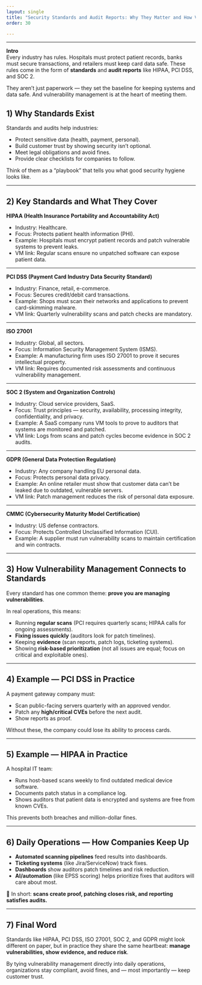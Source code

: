 ```yaml
---
layout: single
title: "Security Standards and Audit Reports: Why They Matter and How Vulnerability Management Helps"
order: 30

---
```

---

**Intro**  
Every industry has rules. Hospitals must protect patient records, banks must secure transactions, and retailers must keep card data safe. These rules come in the form of **standards** and **audit reports** like HIPAA, PCI DSS, and SOC 2.  

They aren’t just paperwork — they set the baseline for keeping systems and data safe. And vulnerability management is at the heart of meeting them.

<!--more-->

## 1) Why Standards Exist

Standards and audits help industries:  
- Protect sensitive data (health, payment, personal).  
- Build customer trust by showing security isn’t optional.  
- Meet legal obligations and avoid fines.  
- Provide clear checklists for companies to follow.  

Think of them as a “playbook” that tells you what good security hygiene looks like.

---

## 2) Key Standards and What They Cover

**HIPAA (Health Insurance Portability and Accountability Act)**  
- Industry: Healthcare.  
- Focus: Protects patient health information (PHI).  
- Example: Hospitals must encrypt patient records and patch vulnerable systems to prevent leaks.  
- VM link: Regular scans ensure no unpatched software can expose patient data.

---

**PCI DSS (Payment Card Industry Data Security Standard)**  
- Industry: Finance, retail, e-commerce.  
- Focus: Secures credit/debit card transactions.  
- Example: Shops must scan their networks and applications to prevent card-skimming malware.  
- VM link: Quarterly vulnerability scans and patch checks are mandatory.

---

**ISO 27001**  
- Industry: Global, all sectors.  
- Focus: Information Security Management System (ISMS).  
- Example: A manufacturing firm uses ISO 27001 to prove it secures intellectual property.  
- VM link: Requires documented risk assessments and continuous vulnerability management.

---

**SOC 2 (System and Organization Controls)**  
- Industry: Cloud service providers, SaaS.  
- Focus: Trust principles — security, availability, processing integrity, confidentiality, and privacy.  
- Example: A SaaS company runs VM tools to prove to auditors that systems are monitored and patched.  
- VM link: Logs from scans and patch cycles become evidence in SOC 2 audits.

---

**GDPR (General Data Protection Regulation)**  
- Industry: Any company handling EU personal data.  
- Focus: Protects personal data privacy.  
- Example: An online retailer must show that customer data can’t be leaked due to outdated, vulnerable servers.  
- VM link: Patch management reduces the risk of personal data exposure.

---

**CMMC (Cybersecurity Maturity Model Certification)**  
- Industry: US defense contractors.  
- Focus: Protects Controlled Unclassified Information (CUI).  
- Example: A supplier must run vulnerability scans to maintain certification and win contracts.  

---

## 3) How Vulnerability Management Connects to Standards

Every standard has one common theme: **prove you are managing vulnerabilities**.  

In real operations, this means:  
- Running **regular scans** (PCI requires quarterly scans; HIPAA calls for ongoing assessments).  
- **Fixing issues quickly** (auditors look for patch timelines).  
- Keeping **evidence** (scan reports, patch logs, ticketing systems).  
- Showing **risk-based prioritization** (not all issues are equal; focus on critical and exploitable ones).  

---

## 4) Example — PCI DSS in Practice

A payment gateway company must:  
- Scan public-facing servers quarterly with an approved vendor.  
- Patch any **high/critical CVEs** before the next audit.  
- Show reports as proof.  

Without these, the company could lose its ability to process cards.

---

## 5) Example — HIPAA in Practice

A hospital IT team:  
- Runs host-based scans weekly to find outdated medical device software.  
- Documents patch status in a compliance log.  
- Shows auditors that patient data is encrypted and systems are free from known CVEs.  

This prevents both breaches and million-dollar fines.

---

## 6) Daily Operations — How Companies Keep Up

- **Automated scanning pipelines** feed results into dashboards.  
- **Ticketing systems** (like Jira/ServiceNow) track fixes.  
- **Dashboards** show auditors patch timelines and risk reduction.  
- **AI/automation** (like EPSS scoring) helps prioritize fixes that auditors will care about most.  

📌 In short: **scans create proof, patching closes risk, and reporting satisfies audits.**

---

## 7) Final Word

Standards like HIPAA, PCI DSS, ISO 27001, SOC 2, and GDPR might look different on paper, but in practice they share the same heartbeat: **manage vulnerabilities, show evidence, and reduce risk**.  

By tying vulnerability management directly into daily operations, organizations stay compliant, avoid fines, and — most importantly — keep customer trust.
